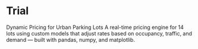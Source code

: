 # Trial
Dynamic Pricing for Urban Parking Lots A real-time pricing engine for 14 lots using custom models that adjust rates based on occupancy, traffic, and demand — built with pandas, numpy, and matplotlib.
